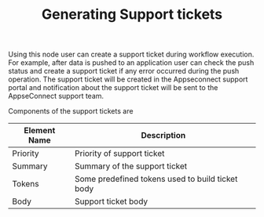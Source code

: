 ﻿---
title: "Generating Support tickets"
toc: true
tag: 
       - developers
       - actions
category: "Workflow"
menus: 
    nodesaction:
        icon: fa fa-link
        title: "Support Tickets" 
        identifier: nodesactionsupport
---
Using this node user can create a support ticket during workflow execution. For example, after data is pushed to an application user can check the push status and create a support ticket if any error occurred during the push operation. The support ticket will be created in the Appseconnect support portal and notification about the support ticket will be sent to the AppseConnect support team.

Components of the support tickets are 

|  Element Name | Description  |
|---|---|
| Priority  | Priority of support ticket |
| Summary  | Summary of the support ticket |
| Tokens  | Some predefined tokens used to build ticket body|
| Body  | Support ticket body |
